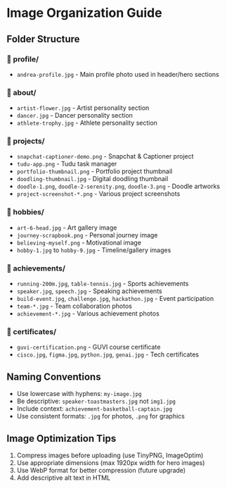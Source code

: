 # Image Organization Guide

## Folder Structure

### 📁 profile/
- `andrea-profile.jpg` - Main profile photo used in header/hero sections

### 📁 about/
- `artist-flower.jpg` - Artist personality section
- `dancer.jpg` - Dancer personality section
- `athlete-trophy.jpg` - Athlete personality section

### 📁 projects/
- `snapchat-captioner-demo.png` - Snapchat & Captioner project
- `tudu-app.png` - Tudu task manager
- `portfolio-thumbnail.png` - Portfolio project thumbnail
- `doodling-thumbnail.jpg` - Digital doodling thumbnail
- `doodle-1.png`, `doodle-2-serenity.png`, `doodle-3.png` - Doodle artworks
- `project-screenshot-*.png` - Various project screenshots

### 📁 hobbies/
- `art-6-head.jpg` - Art gallery image
- `journey-scrapbook.png` - Personal journey image
- `believing-myself.png` - Motivational image
- `hobby-1.jpg` to `hobby-9.jpg` - Timeline/gallery images

### 📁 achievements/
- `running-200m.jpg`, `table-tennis.jpg` - Sports achievements
- `speaker.jpg`, `speech.jpg` - Speaking achievements
- `build-event.jpg`, `challenge.jpg`, `hackathon.jpg` - Event participation
- `team-*.jpg` - Team collaboration photos
- `achievement-*.jpg` - Various achievement photos

### 📁 certificates/
- `guvi-certification.png` - GUVI course certificate
- `cisco.jpg`, `figma.jpg`, `python.jpg`, `genai.jpg` - Tech certificates

## Naming Conventions

- Use lowercase with hyphens: `my-image.jpg`
- Be descriptive: `speaker-toastmasters.jpg` not `img1.jpg`
- Include context: `achievement-basketball-captain.jpg`
- Use consistent formats: `.jpg` for photos, `.png` for graphics

## Image Optimization Tips

1. Compress images before uploading (use TinyPNG, ImageOptim)
2. Use appropriate dimensions (max 1920px width for hero images)
3. Use WebP format for better compression (future upgrade)
4. Add descriptive alt text in HTML
